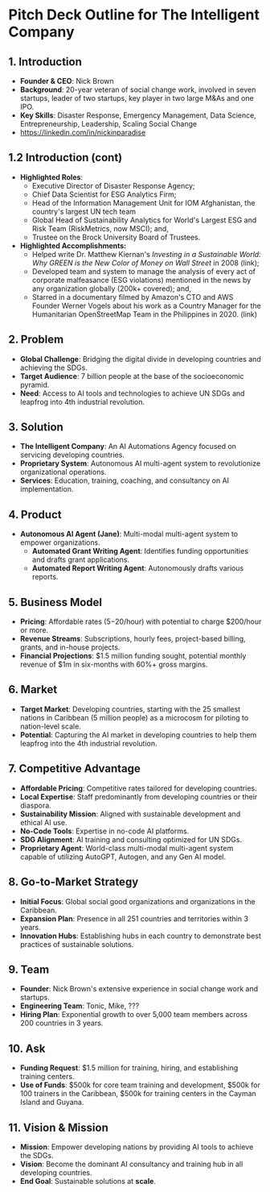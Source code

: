 # Pitch Deck Outline for The Intelligent Company

## 1. Introduction
- **Founder & CEO**: Nick Brown
- **Background**: 20-year veteran of social change work, involved in seven startups, leader of two startups, key player in two large M&As and one IPO.
- **Key Skills**: Disaster Response, Emergency Management, Data Science, Entrepreneurship, Leadership, Scaling Social Change
- https://linkedin.com/in/nickinparadise

## 1.2 Introduction (cont)
- **Highlighted Roles**:
	- Executive Director of Disaster Response Agency;
	- Chief Data Scientist for ESG Analytics Firm;
	- Head of the Information Management Unit for IOM Afghanistan, the country's largest UN tech team
	- Global Head of Sustainability Analytics for World's Largest ESG and Risk Team (RiskMetrics, now MSCI); and,
	- Trustee on the Brock University Board of Trustees.
- **Highlighted Accomplishments:**
	- Helped write Dr. Matthew Kiernan's *Investing in a Sustainable World: Why GREEN is the New Color of Money on Wall Street* in 2008 (link);
	- Developed team and system to manage the analysis of every act of corporate malfeasance (ESG violations) mentioned in the news by any organization globally (200k+ covered); and,
	- Starred in a documentary filmed by Amazon's CTO and AWS Founder Werner Vogels about his work as a Country Manager for the Humanitarian OpenStreetMap Team in the Philippines in 2020. (link)
## 2. Problem
- **Global Challenge**: Bridging the digital divide in developing countries and achieving the SDGs.
- **Target Audience**: 7 billion people at the base of the socioeconomic pyramid.
- **Need**: Access to AI tools and technologies to achieve UN SDGs and leapfrog into 4th industrial revolution.

## 3. Solution
- **The Intelligent Company**: An AI Automations Agency focused on servicing developing countries.
- **Proprietary System**: Autonomous AI multi-agent system to revolutionize organizational operations.
- **Services**: Education, training, coaching, and consultancy on AI implementation.

## 4. Product
- **Autonomous AI Agent (Jane)**: Multi-modal multi-agent system to empower organizations.
  - **Automated Grant Writing Agent**: Identifies funding opportunities and drafts grant applications.
  - **Automated Report Writing Agent**: Autonomously drafts various reports.

## 5. Business Model
- **Pricing**: Affordable rates ($5-$20/hour) with potential to charge $200/hour or more.
- **Revenue Streams**: Subscriptions, hourly fees, project-based billing, grants, and in-house projects.
- **Financial Projections**: $1.5 million funding sought, potential monthly revenue of $1m in six-months with 60%+ gross margins.

## 6. Market
- **Target Market**: Developing countries, starting with the 25 smallest nations in Caribbean (5 million people) as a microcosm for piloting to nation-level scale.
- **Potential**: Capturing the AI market in developing countries to help them leapfrog into the 4th industrial revolution.

## 7. Competitive Advantage
- **Affordable Pricing**: Competitive rates tailored for developing countries.
- **Local Expertise**: Staff predominantly from developing countries or their diaspora.
- **Sustainability Mission**: Aligned with sustainable development and ethical AI use.
- **No-Code Tools**: Expertise in no-code AI platforms.
- **SDG Alignment**: AI training and consulting optimized for UN SDGs.
- **Proprietary Agent**: World-class multi-modal multi-agent system capable of utilizing AutoGPT, Autogen, and any Gen AI model.

## 8. Go-to-Market Strategy
- **Initial Focus**: Global social good organizations and organizations in the Caribbean.
- **Expansion Plan**: Presence in all 251 countries and territories within 3 years.
- **Innovation Hubs**: Establishing hubs in each country to demonstrate best practices of sustainable solutions.

## 9. Team
- **Founder**: Nick Brown's extensive experience in social change work and startups.
- **Engineering Team**: Tonic, Mike, ???
- **Hiring Plan**: Exponential growth to over 5,000 team members across 200 countries in 3 years.

## 10. Ask
- **Funding Request**: $1.5 million for training, hiring, and establishing training centers.
- **Use of Funds**: $500k for core team training and development, $500k for 100 trainers in the Caribbean, $500k for training centers in the Cayman Island and Guyana.

## 11. Vision & Mission
- **Mission**: Empower developing nations by providing AI tools to achieve the SDGs.
- **Vision**: Become the dominant AI consultancy and training hub in all developing countries.
- **End Goal**: Sustainable solutions at **scale**.
